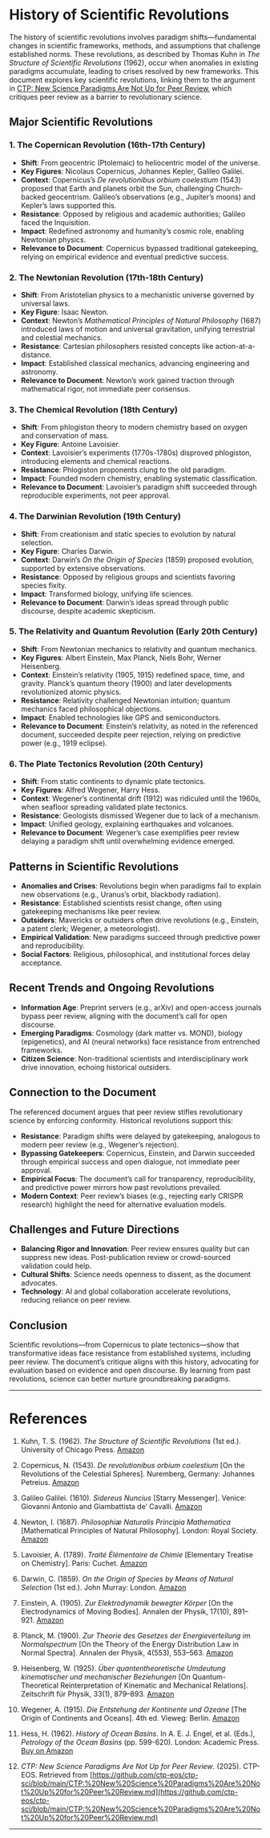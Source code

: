 # History of Scientific Revolutions

The history of scientific revolutions involves paradigm shifts—fundamental changes in scientific frameworks, methods, and assumptions that challenge established norms. These revolutions, as described by Thomas Kuhn in *The Structure of Scientific Revolutions* (1962), occur when anomalies in existing paradigms accumulate, leading to crises resolved by new frameworks. This document explores key scientific revolutions, linking them to the argument in [CTP: New Science Paradigms Are Not Up for Peer Review](https://github.com/ctp-eos/ctp-sci/blob/main/CTP:%20New%20Science%20Paradigms%20Are%20Not%20Up%20for%20Peer%20Review.md), which critiques peer review as a barrier to revolutionary science.

## Major Scientific Revolutions

### 1. The Copernican Revolution (16th-17th Century)
- **Shift**: From geocentric (Ptolemaic) to heliocentric model of the universe.
- **Key Figures**: Nicolaus Copernicus, Johannes Kepler, Galileo Galilei.
- **Context**: Copernicus’s *De revolutionibus orbium coelestium* (1543) proposed that Earth and planets orbit the Sun, challenging Church-backed geocentrism. Galileo’s observations (e.g., Jupiter’s moons) and Kepler’s laws supported this.
- **Resistance**: Opposed by religious and academic authorities; Galileo faced the Inquisition.
- **Impact**: Redefined astronomy and humanity’s cosmic role, enabling Newtonian physics.
- **Relevance to Document**: Copernicus bypassed traditional gatekeeping, relying on empirical evidence and eventual predictive success.

### 2. The Newtonian Revolution (17th-18th Century)
- **Shift**: From Aristotelian physics to a mechanistic universe governed by universal laws.
- **Key Figure**: Isaac Newton.
- **Context**: Newton’s *Mathematical Principles of Natural Philosophy* (1687) introduced laws of motion and universal gravitation, unifying terrestrial and celestial mechanics.
- **Resistance**: Cartesian philosophers resisted concepts like action-at-a-distance.
- **Impact**: Established classical mechanics, advancing engineering and astronomy.
- **Relevance to Document**: Newton’s work gained traction through mathematical rigor, not immediate peer consensus.

### 3. The Chemical Revolution (18th Century)
- **Shift**: From phlogiston theory to modern chemistry based on oxygen and conservation of mass.
- **Key Figure**: Antoine Lavoisier.
- **Context**: Lavoisier’s experiments (1770s-1780s) disproved phlogiston, introducing elements and chemical reactions.
- **Resistance**: Phlogiston proponents clung to the old paradigm.
- **Impact**: Founded modern chemistry, enabling systematic classification.
- **Relevance to Document**: Lavoisier’s paradigm shift succeeded through reproducible experiments, not peer approval.

### 4. The Darwinian Revolution (19th Century)
- **Shift**: From creationism and static species to evolution by natural selection.
- **Key Figure**: Charles Darwin.
- **Context**: Darwin’s *On the Origin of Species* (1859) proposed evolution, supported by extensive observations.
- **Resistance**: Opposed by religious groups and scientists favoring species fixity.
- **Impact**: Transformed biology, unifying life sciences.
- **Relevance to Document**: Darwin’s ideas spread through public discourse, despite academic skepticism.

### 5. The Relativity and Quantum Revolution (Early 20th Century)
- **Shift**: From Newtonian mechanics to relativity and quantum mechanics.
- **Key Figures**: Albert Einstein, Max Planck, Niels Bohr, Werner Heisenberg.
- **Context**: Einstein’s relativity (1905, 1915) redefined space, time, and gravity. Planck’s quantum theory (1900) and later developments revolutionized atomic physics.
- **Resistance**: Relativity challenged Newtonian intuition; quantum mechanics faced philosophical objections.
- **Impact**: Enabled technologies like GPS and semiconductors.
- **Relevance to Document**: Einstein’s relativity, as noted in the referenced document, succeeded despite peer rejection, relying on predictive power (e.g., 1919 eclipse).

### 6. The Plate Tectonics Revolution (20th Century)
- **Shift**: From static continents to dynamic plate tectonics.
- **Key Figures**: Alfred Wegener, Harry Hess.
- **Context**: Wegener’s continental drift (1912) was ridiculed until the 1960s, when seafloor spreading validated plate tectonics.
- **Resistance**: Geologists dismissed Wegener due to lack of a mechanism.
- **Impact**: Unified geology, explaining earthquakes and volcanoes.
- **Relevance to Document**: Wegener’s case exemplifies peer review delaying a paradigm shift until overwhelming evidence emerged.

## Patterns in Scientific Revolutions
- **Anomalies and Crises**: Revolutions begin when paradigms fail to explain new observations (e.g., Uranus’s orbit, blackbody radiation).
- **Resistance**: Established scientists resist change, often using gatekeeping mechanisms like peer review.
- **Outsiders**: Mavericks or outsiders often drive revolutions (e.g., Einstein, a patent clerk; Wegener, a meteorologist).
- **Empirical Validation**: New paradigms succeed through predictive power and reproducibility.
- **Social Factors**: Religious, philosophical, and institutional forces delay acceptance.

## Recent Trends and Ongoing Revolutions
- **Information Age**: Preprint servers (e.g., arXiv) and open-access journals bypass peer review, aligning with the document’s call for open discourse.
- **Emerging Paradigms**: Cosmology (dark matter vs. MOND), biology (epigenetics), and AI (neural networks) face resistance from entrenched frameworks.
- **Citizen Science**: Non-traditional scientists and interdisciplinary work drive innovation, echoing historical outsiders.

## Connection to the Document
The referenced document argues that peer review stifles revolutionary science by enforcing conformity. Historical revolutions support this:
- **Resistance**: Paradigm shifts were delayed by gatekeeping, analogous to modern peer review (e.g., Wegener’s rejection).
- **Bypassing Gatekeepers**: Copernicus, Einstein, and Darwin succeeded through empirical success and open dialogue, not immediate peer approval.
- **Empirical Focus**: The document’s call for transparency, reproducibility, and predictive power mirrors how past revolutions prevailed.
- **Modern Context**: Peer review’s biases (e.g., rejecting early CRISPR research) highlight the need for alternative evaluation models.

## Challenges and Future Directions
- **Balancing Rigor and Innovation**: Peer review ensures quality but can suppress new ideas. Post-publication review or crowd-sourced validation could help.
- **Cultural Shifts**: Science needs openness to dissent, as the document advocates.
- **Technology**: AI and global collaboration accelerate revolutions, reducing reliance on peer review.

## Conclusion
Scientific revolutions—from Copernicus to plate tectonics—show that transformative ideas face resistance from established systems, including peer review. The document’s critique aligns with this history, advocating for evaluation based on evidence and open discourse. By learning from past revolutions, science can better nurture groundbreaking paradigms.

---

# References

1. Kuhn, T. S. (1962). *The Structure of Scientific Revolutions* (1st ed.). University of Chicago Press. [Amazon](https://www.amazon.com/dp/0226458083?tag=ctpenergy03-20)

2. Copernicus, N. (1543). *De revolutionibus orbium coelestium* [On the Revolutions of the Celestial Spheres]. Nuremberg, Germany: Johannes Petreius. [Amazon](https://www.amazon.com/dp/1612192452?tag=ctpenergy03-20)

3. Galileo Galilei. (1610). *Sidereus Nuncius* [Starry Messenger]. Venice: Giovanni Antonio and Giambattista de’ Cavalli. [Amazon](https://www.amazon.com/dp/0486432067?tag=ctpenergy03-20)

4. Newton, I. (1687). *Philosophiæ Naturalis Principia Mathematica* [Mathematical Principles of Natural Philosophy]. London: Royal Society. [Amazon](https://www.amazon.com/dp/1620137272?tag=ctpenergy03-20)

5. Lavoisier, A. (1789). *Traité Élémentaire de Chimie* [Elementary Treatise on Chemistry]. Paris: Cuchet. [Amazon](https://www.amazon.com/dp/1422201552?tag=ctpenergy03-20)

6. Darwin, C. (1859). *On the Origin of Species by Means of Natural Selection* (1st ed.). John Murray: London. [Amazon](https://www.amazon.com/dp/1512191156?tag=ctpenergy03-20)

7. Einstein, A. (1905). *Zur Elektrodynamik bewegter Körper* [On the Electrodynamics of Moving Bodies]. Annalen der Physik, 17(10), 891–921. [Amazon](https://www.amazon.com/dp/0801890424?tag=ctpenergy03-20)

8. Planck, M. (1900). *Zur Theorie des Gesetzes der Energieverteilung im Normalspectrum* [On the Theory of the Energy Distribution Law in Normal Spectra]. Annalen der Physik, 4(553), 553–563. [Amazon](https://www.amazon.com/dp/0486498041?tag=ctpenergy03-20)

9. Heisenberg, W. (1925). *Über quantentheoretische Umdeutung kinematischer und mechanischer Beziehungen* [On Quantum-Theoretical Reinterpretation of Kinematic and Mechanical Relations]. Zeitschrift für Physik, 33(1), 879–893. [Amazon](https://www.amazon.com/dp/0486676052?tag=ctpenergy03-20)

10. Wegener, A. (1915). *Die Entstehung der Kontinente und Ozeane* [The Origin of Continents and Oceans]. 4th ed. Vieweg: Berlin. [Amazon](https://www.amazon.com/dp/0486678708?tag=ctpenergy03-20)

11. Hess, H. (1962). *History of Ocean Basins*. In A. E. J. Engel, et al. (Eds.), *Petrology of the Ocean Basins* (pp. 599-620). London: Academic Press. [Buy on Amazon](https://www.amazon.com/dp/0126740013?tag=ctpenergy03-20)

12. *CTP: New Science Paradigms Are Not Up for Peer Review*. (2025). CTP-EOS. Retrieved from [https://github.com/ctp-eos/ctp-sci/blob/main/CTP:%20New%20Science%20Paradigms%20Are%20Not%20Up%20for%20Peer%20Review.md](https://github.com/ctp-eos/ctp-sci/blob/main/CTP:%20New%20Science%20Paradigms%20Are%20Not%20Up%20for%20Peer%20Review.md)

---
